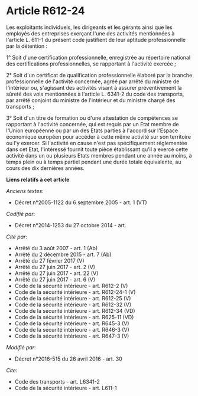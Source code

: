 # Article R612-24

Les exploitants individuels, les dirigeants et les gérants ainsi que les employés des entreprises exerçant l'une des
activités mentionnées à l'article L. 611-1 du présent code justifient de leur aptitude professionnelle par la détention : 

1° Soit d'une certification professionnelle, enregistrée au répertoire national des certifications professionnelles, se
rapportant à l'activité exercée ; 

2° Soit d'un certificat de qualification professionnelle élaboré par la branche professionnelle de l'activité concernée,
agréé par arrêté du ministre de l'intérieur ou, s'agissant des activités visant à assurer préventivement la sûreté des vols
mentionnées à l'article L. 6341-2 du code des transports, par arrêté conjoint du ministre de l'intérieur et du ministre
chargé des transports ; 

3° Soit d'un titre de formation ou d'une attestation de compétences se rapportant à l'activité concernée, qui est requis par
un Etat membre de l'Union européenne ou par un des Etats parties à l'accord sur l'Espace économique européen pour accéder à
cette même activité sur son territoire ou l'y exercer. Si l'activité en cause n'est pas spécifiquement réglementée dans cet
Etat, l'intéressé fournit toute pièce établissant qu'il a exercé cette activité dans un ou plusieurs Etats membres pendant
une année au moins, à temps plein ou à temps partiel pendant une durée totale équivalente, au cours des dix dernières années.

**Liens relatifs à cet article**

_Anciens textes_:

  - Décret n°2005-1122 du 6 septembre 2005 - art. 1 (VT)

_Codifié par_:

  - Décret n°2014-1253 du 27 octobre 2014 - art.

_Cité par_:

  - Arrêté du 3 août 2007 - art. 1 (Ab)
  - Arrêté du 2 décembre 2015 - art. 7 (Ab)
  - Arrêté du 27 février 2017 (V)
  - Arrêté du 27 juin 2017 - art. 2 (V)
  - Arrêté du 27 juin 2017 - art. 22 (V)
  - Arrêté du 27 juin 2017 - art. 6 (V)
  - Code de la sécurité intérieure - art. R612-2 (V)
  - Code de la sécurité intérieure - art. R612-24-1 (V)
  - Code de la sécurité intérieure - art. R612-25 (V)
  - Code de la sécurité intérieure - art. R612-32 (V)
  - Code de la sécurité intérieure - art. R612-34 (VD)
  - Code de la sécurité intérieure - art. R625-11 (VD)
  - Code de la sécurité intérieure - art. R645-3 (V)
  - Code de la sécurité intérieure - art. R646-3 (V)
  - Code de la sécurité intérieure - art. R647-3 (V)

_Modifié par_:

  - Décret n°2016-515 du 26 avril 2016 - art. 30

_Cite_:

  - Code des transports - art. L6341-2
  - Code de la sécurité intérieure - art. L611-1
